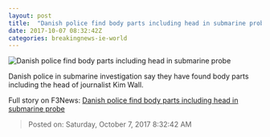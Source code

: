 ```yaml
---
layout: post
title:  "Danish police find body parts including head in submarine probe"
date: 2017-10-07 08:32:42Z
categories: breakingnews-ie-world
---
```


![Danish police find body parts including head in submarine probe](http://www.breakingnews.ie/remote/media.central.ie/media/images/k/KimWallSwedishJournalistSubmarine210817_large.jpg?width=600&s=bn-808912)

Danish police in submarine investigation say they have found body parts including the head of journalist Kim Wall.


Full story on F3News: [Danish police find body parts including head in submarine probe](http://www.f3nws.com/n/RAWuYC)

> Posted on: Saturday, October 7, 2017 8:32:42 AM
